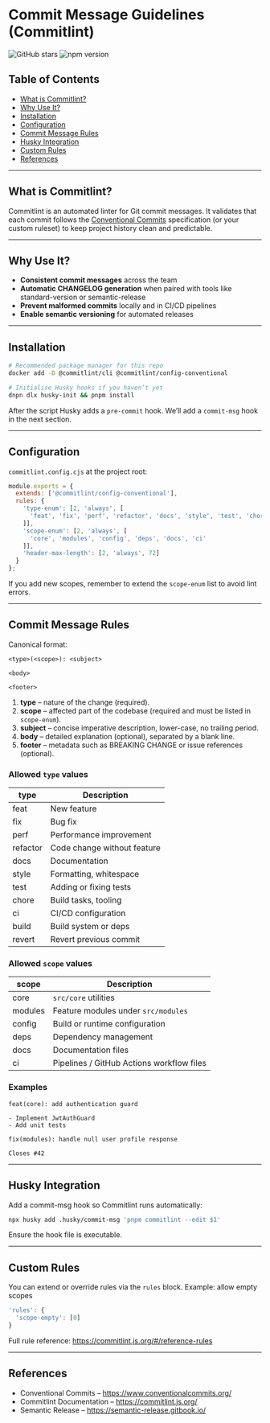 # Commit Message Guidelines (Commitlint)

![GitHub stars](https://img.shields.io/github/stars/conventional-changelog/commitlint)
![npm version](https://img.shields.io/npm/v/@commitlint/cli)

## Table of Contents
- [What is Commitlint?](#what-is-commitlint)
- [Why Use It?](#why-use-it)
- [Installation](#installation)
- [Configuration](#configuration)
- [Commit Message Rules](#commit-message-rules)
- [Husky Integration](#husky-integration)
- [Custom Rules](#custom-rules)
- [References](#references)

---

## What is Commitlint?
Commitlint is an automated linter for Git commit messages. It validates that each commit follows the [Conventional Commits](https://www.conventionalcommits.org/) specification (or your custom ruleset) to keep project history clean and predictable.

---

## Why Use It?
- **Consistent commit messages** across the team
- **Automatic CHANGELOG generation** when paired with tools like standard-version or semantic-release
- **Prevent malformed commits** locally and in CI/CD pipelines
- **Enable semantic versioning** for automated releases

---

## Installation
```bash
# Recommended package manager for this repo
docker add -D @commitlint/cli @commitlint/config-conventional

# Initialise Husky hooks if you haven’t yet
dnpn dlx husky-init && pnpm install
```
After the script Husky adds a `pre-commit` hook. We’ll add a `commit-msg` hook in the next section.

---

## Configuration
`commitlint.config.cjs` at the project root:
```js
module.exports = {
  extends: ['@commitlint/config-conventional'],
  rules: {
    'type-enum': [2, 'always', [
      'feat', 'fix', 'perf', 'refactor', 'docs', 'style', 'test', 'chore', 'ci', 'revert', 'build'
    ]],
    'scope-enum': [2, 'always', [
      'core', 'modules', 'config', 'deps', 'docs', 'ci'
    ]],
    'header-max-length': [2, 'always', 72]
  }
};
```
If you add new scopes, remember to extend the `scope-enum` list to avoid lint errors.

---

## Commit Message Rules
Canonical format:
```text
<type>(<scope>): <subject>

<body>

<footer>
```
1. **type** – nature of the change (required).
2. **scope** – affected part of the codebase (required and must be listed in `scope-enum`).
3. **subject** – concise imperative description, lower-case, no trailing period.
4. **body** – detailed explanation (optional), separated by a blank line.
5. **footer** – metadata such as BREAKING CHANGE or issue references (optional).

### Allowed `type` values
| type     | Description                  |
|----------|-----------------------------|
| feat     | New feature                 |
| fix      | Bug fix                     |
| perf     | Performance improvement     |
| refactor | Code change without feature |
| docs     | Documentation               |
| style    | Formatting, whitespace      |
| test     | Adding or fixing tests      |
| chore    | Build tasks, tooling        |
| ci       | CI/CD configuration         |
| build    | Build system or deps        |
| revert   | Revert previous commit      |

### Allowed `scope` values
| scope   | Description                               |
|---------|-------------------------------------------|
| core    | `src/core` utilities                      |
| modules | Feature modules under `src/modules`       |
| config  | Build or runtime configuration            |
| deps    | Dependency management                     |
| docs    | Documentation files                       |
| ci      | Pipelines / GitHub Actions workflow files |

### Examples
```text
feat(core): add authentication guard

- Implement JwtAuthGuard
- Add unit tests
```
```text
fix(modules): handle null user profile response

Closes #42
```

---

## Husky Integration
Add a commit-msg hook so Commitlint runs automatically:
```bash
npx husky add .husky/commit-msg 'pnpm commitlint --edit $1'
```
Ensure the hook file is executable.

---

## Custom Rules
You can extend or override rules via the `rules` block. Example: allow empty scopes
```js
'rules': {
  'scope-empty': [0]
}
```
Full rule reference: https://commitlint.js.org/#/reference-rules

---

## References
- Conventional Commits – https://www.conventionalcommits.org/
- Commitlint Documentation – https://commitlint.js.org/
- Semantic Release – https://semantic-release.gitbook.io/
